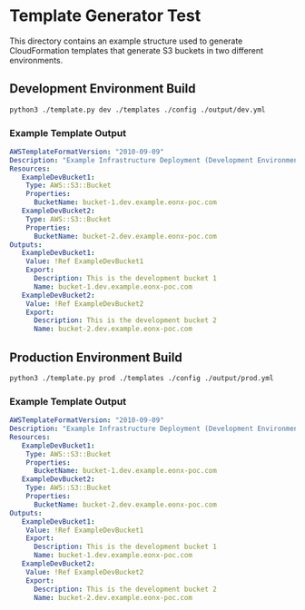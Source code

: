 # Template Generator Test

This directory contains an example structure used to generate CloudFormation templates that generate S3 buckets in
two different environments.

## Development Environment Build

```bash
python3 ./template.py dev ./templates ./config ./output/dev.yml
```

### Example Template Output

```yaml
AWSTemplateFormatVersion: "2010-09-09"
Description: "Example Infrastructure Deployment (Development Environment)"
Resources:
   ExampleDevBucket1:
    Type: AWS::S3::Bucket
    Properties:
      BucketName: bucket-1.dev.example.eonx-poc.com
   ExampleDevBucket2:
    Type: AWS::S3::Bucket
    Properties:
      BucketName: bucket-2.dev.example.eonx-poc.com
Outputs:
   ExampleDevBucket1:
    Value: !Ref ExampleDevBucket1
    Export:
      Description: This is the development bucket 1
      Name: bucket-1.dev.example.eonx-poc.com
   ExampleDevBucket2:
    Value: !Ref ExampleDevBucket2
    Export:
      Description: This is the development bucket 2
      Name: bucket-2.dev.example.eonx-poc.com
```


## Production Environment Build

```bash
python3 ./template.py prod ./templates ./config ./output/prod.yml
```

### Example Template Output

```yaml
AWSTemplateFormatVersion: "2010-09-09"
Description: "Example Infrastructure Deployment (Development Environment)"
Resources:
   ExampleDevBucket1:
    Type: AWS::S3::Bucket
    Properties:
      BucketName: bucket-1.dev.example.eonx-poc.com
   ExampleDevBucket2:
    Type: AWS::S3::Bucket
    Properties:
      BucketName: bucket-2.dev.example.eonx-poc.com
Outputs:
   ExampleDevBucket1:
    Value: !Ref ExampleDevBucket1
    Export:
      Description: This is the development bucket 1
      Name: bucket-1.dev.example.eonx-poc.com
   ExampleDevBucket2:
    Value: !Ref ExampleDevBucket2
    Export:
      Description: This is the development bucket 2
      Name: bucket-2.dev.example.eonx-poc.com
```